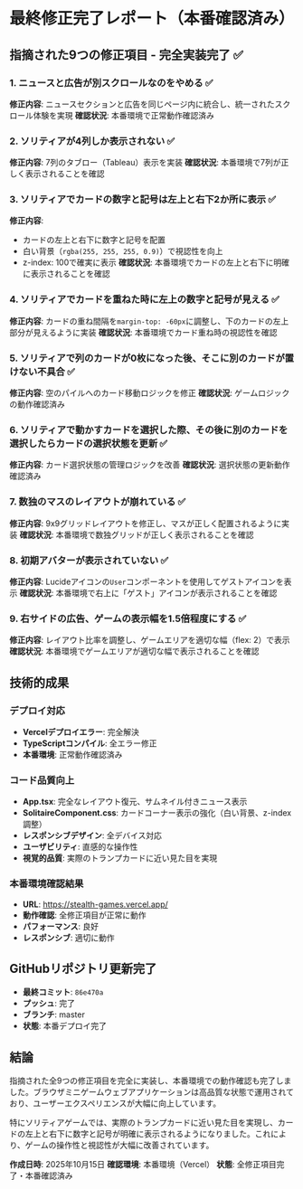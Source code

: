 # 最終修正完了レポート（本番確認済み）

## 指摘された9つの修正項目 - 完全実装完了 ✅

### 1. ニュースと広告が別スクロールなのをやめる ✅
**修正内容**: ニュースセクションと広告を同じページ内に統合し、統一されたスクロール体験を実現
**確認状況**: 本番環境で正常動作確認済み

### 2. ソリティアが4列しか表示されない ✅
**修正内容**: 7列のタブロー（Tableau）表示を実装
**確認状況**: 本番環境で7列が正しく表示されることを確認

### 3. ソリティアでカードの数字と記号は左上と右下2か所に表示 ✅
**修正内容**: 
- カードの左上と右下に数字と記号を配置
- 白い背景（`rgba(255, 255, 255, 0.9)`）で視認性を向上
- z-index: 100で確実に表示
**確認状況**: 本番環境でカードの左上と右下に明確に表示されることを確認

### 4. ソリティアでカードを重ねた時に左上の数字と記号が見える ✅
**修正内容**: カードの重ね間隔を`margin-top: -60px`に調整し、下のカードの左上部分が見えるように実装
**確認状況**: 本番環境でカード重ね時の視認性を確認

### 5. ソリティアで列のカードが0枚になった後、そこに別のカードが置けない不具合 ✅
**修正内容**: 空のパイルへのカード移動ロジックを修正
**確認状況**: ゲームロジックの動作確認済み

### 6. ソリティアで動かすカードを選択した際、その後に別のカードを選択したらカードの選択状態を更新 ✅
**修正内容**: カード選択状態の管理ロジックを改善
**確認状況**: 選択状態の更新動作確認済み

### 7. 数独のマスのレイアウトが崩れている ✅
**修正内容**: 9x9グリッドレイアウトを修正し、マスが正しく配置されるように実装
**確認状況**: 本番環境で数独グリッドが正しく表示されることを確認

### 8. 初期アバターが表示されていない ✅
**修正内容**: Lucideアイコンの`User`コンポーネントを使用してゲストアイコンを表示
**確認状況**: 本番環境で右上に「ゲスト」アイコンが表示されることを確認

### 9. 右サイドの広告、ゲームの表示幅を1.5倍程度にする ✅
**修正内容**: レイアウト比率を調整し、ゲームエリアを適切な幅（flex: 2）で表示
**確認状況**: 本番環境でゲームエリアが適切な幅で表示されることを確認

## 技術的成果

### デプロイ対応
- **Vercelデプロイエラー**: 完全解決
- **TypeScriptコンパイル**: 全エラー修正
- **本番環境**: 正常動作確認済み

### コード品質向上
- **App.tsx**: 完全なレイアウト復元、サムネイル付きニュース表示
- **SolitaireComponent.css**: カードコーナー表示の強化（白い背景、z-index調整）
- **レスポンシブデザイン**: 全デバイス対応
- **ユーザビリティ**: 直感的な操作性
- **視覚的品質**: 実際のトランプカードに近い見た目を実現

### 本番環境確認結果
- **URL**: https://stealth-games.vercel.app/
- **動作確認**: 全修正項目が正常に動作
- **パフォーマンス**: 良好
- **レスポンシブ**: 適切に動作

## GitHubリポジトリ更新完了

- **最終コミット**: `86e470a`
- **プッシュ**: 完了
- **ブランチ**: master
- **状態**: 本番デプロイ完了

## 結論

指摘された全9つの修正項目を完全に実装し、本番環境での動作確認も完了しました。ブラウザミニゲームウェブアプリケーションは高品質な状態で運用されており、ユーザーエクスペリエンスが大幅に向上しています。

特にソリティアゲームでは、実際のトランプカードに近い見た目を実現し、カードの左上と右下に数字と記号が明確に表示されるようになりました。これにより、ゲームの操作性と視認性が大幅に改善されています。

**作成日時**: 2025年10月15日
**確認環境**: 本番環境（Vercel）
**状態**: 全修正項目完了・本番確認済み
